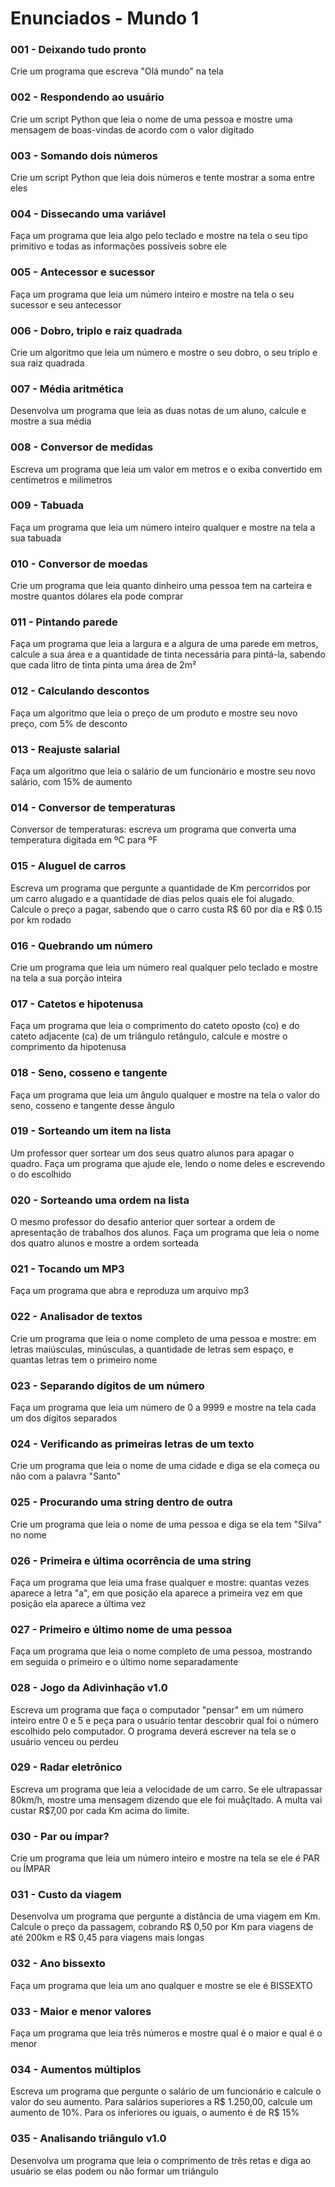 # Enunciados - Mundo 1

### 001 - Deixando tudo pronto
  Crie um programa que escreva "Olá mundo" na tela

### 002 - Respondendo ao usuário
  Crie um script Python que leia o nome de uma pessoa e mostre uma mensagem de boas-vindas de acordo com o valor digitado

### 003 - Somando dois números
  Crie um script Python que leia dois números e tente mostrar a soma entre eles

### 004 - Dissecando uma variável
  Faça um programa que leia algo pelo teclado e mostre na tela o seu tipo primitivo e todas as informações possíveis sobre ele

### 005 - Antecessor e sucessor
  Faça um programa que leia um número inteiro e mostre na tela o seu sucessor e seu antecessor

### 006 - Dobro, triplo e raiz quadrada
  Crie um algoritmo que leia um número e mostre o seu dobro, o seu triplo e sua raiz quadrada

### 007 - Média aritmética
  Desenvolva um programa que leia as duas notas de um aluno, calcule e mostre a sua média

### 008 - Conversor de medidas
  Escreva um programa que leia um valor em metros e o exiba convertido em centímetros e milímetros

### 009 - Tabuada
  Faça um programa que leia um número inteiro qualquer e mostre na tela a sua tabuada

### 010 - Conversor de moedas
  Crie um programa que leia quanto dinheiro uma pessoa tem na carteira e mostre quantos dólares ela pode comprar

### 011 - Pintando parede
  Faça um programa que leia a largura e a algura de uma parede em metros, calcule a sua área e a quantidade de tinta necessária para pintá-la, sabendo que cada litro de tinta pinta uma área de 2m²

### 012 - Calculando descontos
  Faça um algoritmo que leia o preço de um produto e mostre seu novo preço, com 5% de desconto

### 013 - Reajuste salarial
  Faça um algoritmo que leia o salário de um funcionário e mostre seu novo salário, com 15% de aumento

### 014 - Conversor de temperaturas
  Conversor de temperaturas: escreva um programa que converta uma temperatura digitada em ºC para ºF

### 015 - Aluguel de carros
  Escreva um programa que pergunte a quantidade de Km percorridos por um carro alugado e a quantidade de dias pelos quais ele foi alugado. Calcule o preço a pagar, sabendo que o carro custa R$ 60 por dia e R$ 0.15 por km rodado

### 016 - Quebrando um número
  Crie um programa que leia um número real qualquer pelo teclado e mostre na tela a sua porção inteira

### 017 - Catetos e hipotenusa
  Faça um programa que leia o comprimento do cateto oposto (co) e do cateto adjacente (ca) de um triângulo retângulo, calcule e mostre o comprimento da hipotenusa

### 018 - Seno, cosseno e tangente
  Faça um programa que leia um ângulo qualquer e mostre na tela o valor do seno, cosseno e tangente desse ângulo

### 019 - Sorteando um item na lista
  Um professor quer sortear um dos seus quatro alunos para apagar o quadro. Faça um programa que ajude ele, lendo o nome deles e escrevendo o do escolhido

### 020 - Sorteando uma ordem na lista
  O mesmo professor do desafio anterior quer sortear a ordem de apresentação de trabalhos dos alunos. Faça um programa que leia o nome dos quatro alunos e mostre a ordem sorteada

### 021 - Tocando um MP3
  Faça um programa que abra e reproduza um arquivo mp3

### 022 - Analisador de textos
  Crie um programa que leia o nome completo de uma pessoa e mostre: em letras maiúsculas, minúsculas, a quantidade de letras sem espaço, e quantas letras tem o primeiro nome

### 023 - Separando dígitos de um número
  Faça um programa que leia um número de 0 a 9999 e mostre na tela cada um dos dígitos separados

### 024 - Verificando as primeiras letras de um texto
  Crie um programa que leia o nome de uma cidade e diga se ela começa ou não com a palavra "Santo"

### 025 - Procurando uma string dentro de outra
  Crie um programa que leia o nome de uma pessoa e diga se ela tem "Silva" no nome

### 026 - Primeira e última ocorrência de uma string
  Faça um programa que leia uma frase qualquer e mostre: quantas vezes aparece a letra "a", em que posição ela aparece a primeira vez em que posição ela aparece a última vez

### 027 - Primeiro e último nome de uma pessoa
  Faça um programa que leia o nome completo de uma pessoa, mostrando em seguida o primeiro e o último nome separadamente

### 028 - Jogo da Adivinhação v1.0
  Escreva um programa que faça o computador "pensar" em um número inteiro entre 0 e 5 e peça para o usuário tentar descobrir qual foi o número escolhido pelo computador. O programa deverá escrever na tela se o usuário venceu ou perdeu

### 029 - Radar eletrônico
  Escreva um programa que leia a velocidade de um carro. Se ele ultrapassar 80km/h, mostre uma mensagem dizendo que ele foi muåçltado. A multa vai custar R$7,00 por cada Km acima do limite. 

### 030 - Par ou ímpar?
  Crie um programa que leia um número inteiro e mostre na tela se ele é PAR ou ÍMPAR

### 031 - Custo da viagem
  Desenvolva um programa que pergunte a distância de uma viagem em Km. Calcule o preço da passagem, cobrando R$ 0,50 por Km para viagens de até 200km e R$ 0,45 para viagens mais longas

### 032 - Ano bissexto
  Faça um programa que leia um ano qualquer e mostre se ele é BISSEXTO

### 033 - Maior e menor valores
  Faça um programa que leia três números e mostre qual é o maior e qual é o menor

### 034 - Aumentos múltiplos
  Escreva um programa que pergunte o salário de um funcionário e calcule o valor do seu aumento. Para salários superiores a R$ 1.250,00, calcule um aumento de 10%. Para os inferiores ou iguais, o aumento é de R$ 15%

### 035 - Analisando triângulo v1.0
  Desenvolva um programa que leia o comprimento de três retas e diga ao usuário se elas podem ou não formar um triângulo